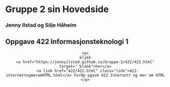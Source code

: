<html lang="en">
<head>
    <meta charset="UTF-8">
    <meta name="viewport" content="width=device-width, initial-scale=1.0">
    <meta http-equiv="X-UA-Compatible" content="ie=edge">
</head>

<body>
  <h1>Gruppe 2 sin Hovedside</h1>
       <h3> Jenny Ilstad og Silje Håheim </h3>
    <h2>Oppgave 422 Informasjonsteknologi 1</h2>

<center>

   
    <p>
    klikk
    <a href="https://jennyilstad.github.io/Gruppe-2/422/422.html" target="_blank">her</a>
      <a link href="422/422.html" class="link">422-internettogmeromHTML.html</a> forOp pgave 422 Internett og mer om HTML
    </p>

</body>

